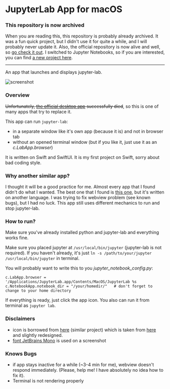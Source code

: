 # JupyterLab App for macOS
### This repository is now archived

When you are reading this, this repository is probably already archived.
It was a fun quick project, but I didn't use it for quite a while, and I will probably never update it. Also, the official repository is now alive and well, so [go check it out](https://github.com/jupyterlab/jupyterlab-desktop). I switched to Jupyter Notebooks, so if you are interested, you can find [a new project here](https://github.com/python-mac/jupyter-app).

---

An app that launches and displays jupyter-lab.

![screenshot](screenshot.png)

### Overview

~~Unfortunately, [the official desktop app](https://github.com/jupyterlab/jupyterlab-desktop) successfully died~~,
so this is one of many apps that try to replace it.

This app can run `jupyter-lab`:

- in a separate window like it's own app (because it is) and not in browser tab
- without an opened terminal window (but if you like it, just use it as an *c.LabApp.browser*)

It is written on Swift and SwiftUI. It is my first project on Swift, sorry about bad coding style.

### Why another similar app?
I thought it will be a good practice for me. Almost every app that I found didn't do what I wanted.
The best one that I found is [this one](https://github.com/nanoant/jupterlab-macos-runner), but it's written on another language.
I was trying to fix webview problem (see known bugs), but I had no luck.
This app still uses different mechanics to run and stop jupyter-lab.

### How to run?
Make sure you've already installed python and jupyter-lab and everything works fine.

Make sure you placed jupyter at `/usr/local/bin/jupyter` (jupyter-lab is not required).
If you haven't already, it's just `ln -s /path/to/your/jupyter /usr/local/bin/jupyter` in terminal.

You will probably want to write this to you *jupyter_notebook_config.py*:
```
c.LabApp.browser = '/Applications/JupyterLab.app/Contents/MacOS/JupyterLab %s
c.NotebookApp.notebook_dir = "/your/homedir/"   # don't forget to change to your home directory
```
If everything is ready, just click the app icon. You also can run it from terminal as `jupyter lab`.


### Disclaimers
- icon is borrowed from [here](https://github.com/nanoant/jupterlab-macos-runner) (similar project)
which is taken from [here](https://jupyter.org) and slightly redesigned.
- [font JetBrains Mono](https://www.jetbrains.com/lp/mono/) is used on a screenshot

### Knows Bugs
- if app stays inactive for a while (~3-4 min for me), webview doesn't respond immediately.
(Please, help me! I have absolutely no idea how to fix it).
- Terminal is not rendering properly
